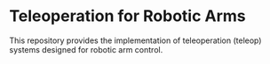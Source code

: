 # Teleoperation for Robotic Arms

This repository provides the implementation of teleoperation (teleop) systems designed for robotic arm control.
